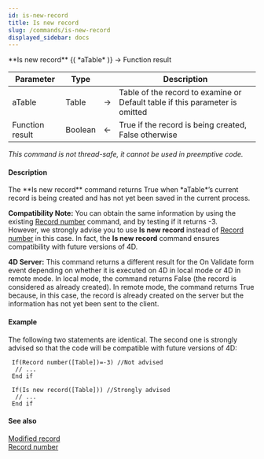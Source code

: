 ```yaml
---
id: is-new-record
title: Is new record
slug: /commands/is-new-record
displayed_sidebar: docs
---
```


<!--REF #_command_.Is new record.Syntax-->**Is new record** {( *aTable* )} -> Function result<!-- END REF-->
<!--REF #_command_.Is new record.Params-->
| Parameter | Type |  | Description |
| --- | --- | --- | --- |
| aTable | Table | &#8594;  | Table of the record to examine or Default table if this parameter is omitted |
| Function result | Boolean | &#8592; | True if the record is being created, False otherwise |

<!-- END REF-->

*This command is not thread-safe, it cannot be used in preemptive code.*


#### Description 

<!--REF #_command_.Is new record.Summary-->The **Is new record** command returns True when *aTable*’s current record is being created and has not yet been saved in the current process.<!-- END REF--> 

**Compatibility Note:** You can obtain the same information by using the existing [Record number](record-number.md) command, and by testing if it returns -3\.   
However, we strongly advise you to use **Is new record** instead of [Record number](record-number.md) in this case. In fact, the **Is new record** command ensures compatibility with future versions of 4D.

**4D Server:** This command returns a different result for the On Validate form event depending on whether it is executed on 4D in local mode or 4D in remote mode. In local mode, the command returns False (the record is considered as already created). In remote mode, the command returns True because, in this case, the record is already created on the server but the information has not yet been sent to the client.

#### Example 

The following two statements are identical. The second one is strongly advised so that the code will be compatible with future versions of 4D:

```4d
 If(Record number([Table])=-3) //Not advised
  // ...
 End if
 
 If(Is new record([Table])) //Strongly advised
  // ...
 End if
```

#### See also 

[Modified record](modified-record.md)  
[Record number](record-number.md)  